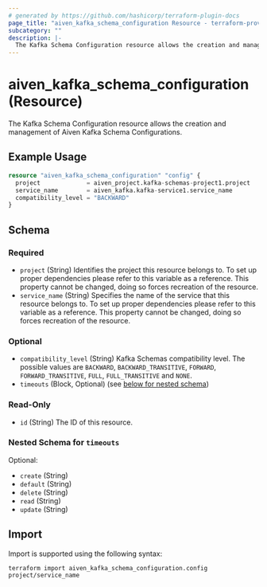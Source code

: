 ```yaml
---
# generated by https://github.com/hashicorp/terraform-plugin-docs
page_title: "aiven_kafka_schema_configuration Resource - terraform-provider-aiven"
subcategory: ""
description: |-
  The Kafka Schema Configuration resource allows the creation and management of Aiven Kafka Schema Configurations.
---
```


# aiven_kafka_schema_configuration (Resource)

The Kafka Schema Configuration resource allows the creation and management of Aiven Kafka Schema Configurations.

## Example Usage

```terraform
resource "aiven_kafka_schema_configuration" "config" {
  project             = aiven_project.kafka-schemas-project1.project
  service_name        = aiven_kafka.kafka-service1.service_name
  compatibility_level = "BACKWARD"
}
```

<!-- schema generated by tfplugindocs -->
## Schema

### Required

- `project` (String) Identifies the project this resource belongs to. To set up proper dependencies please refer to this variable as a reference. This property cannot be changed, doing so forces recreation of the resource.
- `service_name` (String) Specifies the name of the service that this resource belongs to. To set up proper dependencies please refer to this variable as a reference. This property cannot be changed, doing so forces recreation of the resource.

### Optional

- `compatibility_level` (String) Kafka Schemas compatibility level. The possible values are `BACKWARD`, `BACKWARD_TRANSITIVE`, `FORWARD`, `FORWARD_TRANSITIVE`, `FULL`, `FULL_TRANSITIVE` and `NONE`.
- `timeouts` (Block, Optional) (see [below for nested schema](#nestedblock--timeouts))

### Read-Only

- `id` (String) The ID of this resource.

<a id="nestedblock--timeouts"></a>
### Nested Schema for `timeouts`

Optional:

- `create` (String)
- `default` (String)
- `delete` (String)
- `read` (String)
- `update` (String)

## Import

Import is supported using the following syntax:

```shell
terraform import aiven_kafka_schema_configuration.config project/service_name
```

